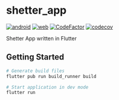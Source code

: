 # shetter_app

[![android](https://github.com/pansydev/shetter_app/actions/workflows/android.yml/badge.svg)](https://github.com/pansydev/shetter_app/actions/workflows/android.yml) [![web](https://github.com/pansydev/shetter_app/actions/workflows/web.yml/badge.svg)](https://github.com/pansydev/shetter_app/actions/workflows/web.yml) [![CodeFactor](https://www.codefactor.io/repository/github/pansydev/shetter_app/badge)](https://www.codefactor.io/repository/github/pansydev/shetter_app) [![codecov](https://codecov.io/gh/pansydev/shetter_app/branch/main/graph/badge.svg?token=4WAH6OOV8P)](https://codecov.io/gh/pansydev/shetter_app)

Shetter App written in Flutter

## Getting Started

```sh
# Generate build files
flutter pub run build_runner build

# Start application in dev mode
flutter run
```
